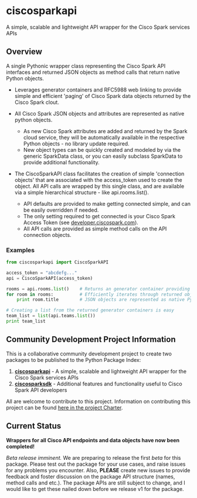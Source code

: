 # ciscosparkapi
A simple, scalable and lightweight API wrapper for the Cisco Spark services APIs

## Overview
A single Pythonic wrapper class representing the Cisco Spark API interfaces and returned JSON objects as method calls that return native Python objects.

 * Leverages generator containers and RFC5988 web linking to provide simple and efficient 'paging' of Cisco Spark data objects returned by the Cisco Spark clout.

 * All Cisco Spark JSON objects and attributes are represented as native python objects.
   * As new Cisco Spark attributes are added and returned by the Spark cloud service, they will be automatically available in the respective Python objects - no library update required.
   * New object types can be quickly created and modeled by via the generic SparkData class, or you can easily subclass SparkData to provide additional functionality.

 * The CiscoSparkAPI class facilitates the creation of simple 'connection objects' that are associated with the access_token used to create the object.  All API calls are wrapped by this single class, and are available via a simple hierarchical structure - like api.rooms.list().
   * API defaults are provided to make getting connected simple, and can be easily overridden if needed.
   * The only setting required to get connected is your Cisco Spark Access Token (see [developer.ciscospark.com](https://developer.ciscospark.com/getting-started.html)).
   * All API calls are provided as simple method calls on the API connection objects.

### Examples

```python
from ciscosparkapi import CiscoSparkAPI

access_token = "abcdefg..."
api = CiscoSparkAPI(access_token)

rooms = api.rooms.list()    # Returns an generator container providing support for RFC5988 paging
for room in rooms:          # Efficiently iterates through returned objects
    print room.title        # JSON objects are represented as native Python objects

# Creating a list from the returned generator containers is easy
team_list = list(api.teams.list())
print team_list
```


## Community Development Project Information
This is a collaborative community development project to create two packages to be published to the Python Package Index:

  1. [**ciscosparkapi**](https://github.com/CiscoDevNet/ciscosparkapi) - A simple, scalable and lightweight API wrapper for the Cisco Spark services APIs
  2. [**ciscosparksdk**](https://github.com/CiscoDevNet/ciscosparksdk) - Additional features and functionality useful to Cisco Spark API developers

All are welcome to contribute to this project.  Information on contributing this project can be found [here in the project Charter](https://github.com/CiscoDevNet/spark-python-packages-team/blob/master/Charter.md).

## Current Status
**Wrappers for all Cisco API endpoints and data objects have now been completed!**


_Beta release imminent._
We are preparing to release the first _beta_ for this package.  Please test out the package for your use cases, and raise issues for any problems you encounter.  Also, **PLEASE** create new issues to provide feedback and foster discussion on the package API structure (names, method calls and etc.).  The package APIs are still subject to change, and I would like to get these nailed down before we release v1 for the package.
